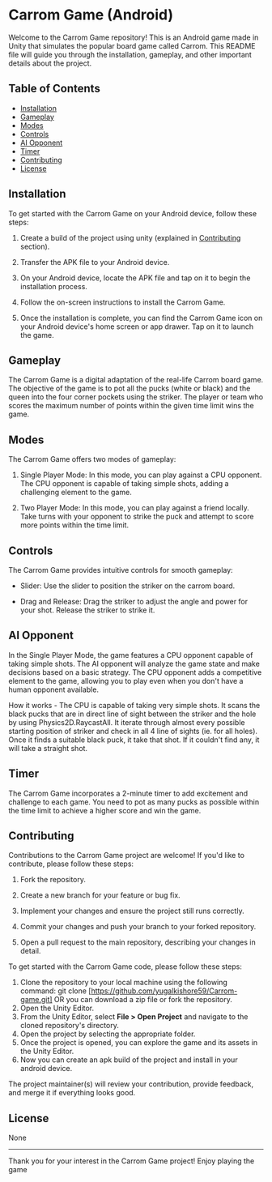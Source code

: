 # Carrom Game (Android)

Welcome to the Carrom Game repository! This is an Android game made in Unity that simulates the popular board game called Carrom. This README file will guide you through the installation, gameplay, and other important details about the project.

## Table of Contents

- [Installation](#installation)
- [Gameplay](#gameplay)
- [Modes](#modes)
- [Controls](#controls)
- [AI Opponent](#ai-opponent)
- [Timer](#timer)
- [Contributing](#contributing)
- [License](#license)

## Installation

To get started with the Carrom Game on your Android device, follow these steps:

1. Create a build of the project using unity (explained in [Contributing](#contributing) section).

2. Transfer the APK file to your Android device.

3. On your Android device, locate the APK file and tap on it to begin the installation process.

4. Follow the on-screen instructions to install the Carrom Game.

5. Once the installation is complete, you can find the Carrom Game icon on your Android device's home screen or app drawer. Tap on it to launch the game.

## Gameplay

The Carrom Game is a digital adaptation of the real-life Carrom board game. The objective of the game is to pot all the pucks (white or black) and the queen into the four corner pockets using the striker. The player or team who scores the maximum number of points within the given time limit wins the game.

## Modes

The Carrom Game offers two modes of gameplay:

1. Single Player Mode: In this mode, you can play against a CPU opponent. The CPU opponent is capable of taking simple shots, adding a challenging element to the game.

2. Two Player Mode: In this mode, you can play against a friend locally. Take turns with your opponent to strike the puck and attempt to score more points within the time limit.

## Controls

The Carrom Game provides intuitive controls for smooth gameplay:

- Slider: Use the slider to position the striker on the carrom board.

- Drag and Release: Drag the striker to adjust the angle and power for your shot. Release the striker to strike it.

## AI Opponent

In the Single Player Mode, the game features a CPU opponent capable of taking simple shots. The AI opponent will analyze the game state and make decisions based on a basic strategy. The CPU opponent adds a competitive element to the game, allowing you to play even when you don't have a human opponent available.

How it works -
The CPU is capable of taking very simple shots. It scans the black pucks that are in direct line of sight between the striker and the hole by using Physics2D.RaycastAll. It iterate through almost every possible starting position of striker and check in all 4 line of sights (ie. for all holes). Once it finds a suitable black puck, it take that shot. If it couldn't find any, it will take a straight shot.

## Timer

The Carrom Game incorporates a 2-minute timer to add excitement and challenge to each game. You need to pot as many pucks as possible within the time limit to achieve a higher score and win the game.

## Contributing

Contributions to the Carrom Game project are welcome! If you'd like to contribute, please follow these steps:

1. Fork the repository.

2. Create a new branch for your feature or bug fix.

3. Implement your changes and ensure the project still runs correctly.

4. Commit your changes and push your branch to your forked repository.

5. Open a pull request to the main repository, describing your changes in detail.


To get started with the Carrom Game code, please follow these steps:

1. Clone the repository to your local machine using the following command: git clone [https://github.com/yugalkishore59/Carrom-game.git] OR you can download a zip file or fork the repository.
2. Open the Unity Editor.
3. From the Unity Editor, select **File > Open Project** and navigate to the cloned repository's directory.
4. Open the project by selecting the appropriate folder.
5. Once the project is opened, you can explore the game and its assets in the Unity Editor.
6. Now you can create an apk build of the project and install in your android device.

The project maintainer(s) will review your contribution, provide feedback, and merge it if everything looks good.

## License

None

---

Thank you for your interest in the Carrom Game project! Enjoy playing the game
